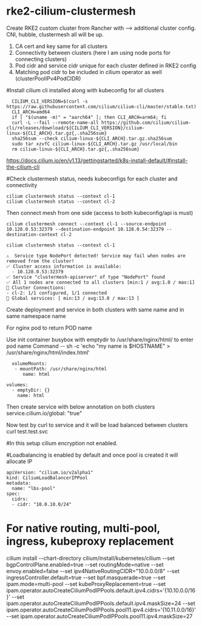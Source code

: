 # rke2-cilium-clustermesh
Create RKE2 custom cluster from Rancher with --> additional cluster config. CNI, hubble, clustermesh all will be up. 
  1. CA cert and key same for all clusters
  2. Connectivity between clusters (here I am using node ports for connecting clusters)
  3. Pod cidr and service cidr unique for each cluster defined in RKE2 config
  4. Matching pod cidr to be included in cilium operator as well (clusterPoolIPv4PodCIDR)

#Install cilium cli installed along with kubeconfig for all clusters

      CILIUM_CLI_VERSION=$(curl -s https://raw.githubusercontent.com/cilium/cilium-cli/master/stable.txt)
      CLI_ARCH=amd64
      if [ "$(uname -m)" = "aarch64" ]; then CLI_ARCH=arm64; fi
      curl -L --fail --remote-name-all https://github.com/cilium/cilium-cli/releases/download/${CILIUM_CLI_VERSION}/cilium-linux-${CLI_ARCH}.tar.gz{,.sha256sum}
      sha256sum --check cilium-linux-${CLI_ARCH}.tar.gz.sha256sum
      sudo tar xzvfC cilium-linux-${CLI_ARCH}.tar.gz /usr/local/bin
      rm cilium-linux-${CLI_ARCH}.tar.gz{,.sha256sum}
    
https://docs.cilium.io/en/v1.13/gettingstarted/k8s-install-default/#install-the-cilium-cli


#Check clustermesh status, needs kubeconfigs for each cluster and connectivity
    
    cilium clustermesh status --context cl-1
    cilium clustermesh status --context cl-2

Then connect mesh from one side (access to both kubeconfig/api is must)

    cilium clustermesh connect --context cl-1 --source-endpoint 10.128.0.53:32379 --destination-endpoint 10.128.0.54:32379 --destination-context cl-2

    cilium clustermesh status --context cl-1

    ⚠️  Service type NodePort detected! Service may fail when nodes are removed from the cluster!
    ✅ Cluster access information is available:
      - 10.128.0.53:32379
    ✅ Service "clustermesh-apiserver" of type "NodePort" found
    ✅ All 1 nodes are connected to all clusters [min:1 / avg:1.0 / max:1]
    🔌 Cluster Connections:
    - cl-2: 1/1 configured, 1/1 connected
    🔀 Global services: [ min:13 / avg:13.0 / max:13 ]


Create deployment and service in both clusters with same name and in same namespace name

For nginx pod to return POD name

Use init container busybox with emptydir to  /usr/share/nginx/html/ to enter pod name
      Command --
      sh -c 'echo "my name is $HOSTNAME" > /usr/share/nginx/html/index.html'

      volumeMounts:
       - mountPath: /usr/share/nginx/html
          name: html
          
    volumes:
      - emptyDir: {}
        name: html

Then create service with below annotation on both clusters
    service.cilium.io/global: "true"

Now test by curl to service and it will be load balanced between clusters
    curl test.test.svc
   

#In this setup cilium encryption not enabled.

#Loadbalancing is enabled by default and once pool is created it will allocate IP

    apiVersion: "cilium.io/v2alpha1"
    kind: CiliumLoadBalancerIPPool
    metadata:
      name: "lbs-pool"
    spec:
      cidrs:
      - cidr: "10.0.10.0/24"


# For native routing, multi-pool, ingress, kubeproxy replacement
cilium install --chart-directory cilium/install/kubernetes/cilium --set bgpControlPlane.enabled=true --set routingMode=native --set envoy.enabled=false --set ipv4NativeRoutingCIDR="10.0.0.0/8" --set ingressController.default=true --set bpf.masquerade=true --set ipam.mode=multi-pool --set kubeProxyReplacement=true --set ipam.operator.autoCreateCiliumPodIPPools.default.ipv4.cidrs='{10.10.0.0/16}' --set ipam.operator.autoCreateCiliumPodIPPools.default.ipv4.maskSize=24 --set ipam.operator.autoCreateCiliumPodIPPools.pool11.ipv4.cidrs='{10.11.0.0/16}' --set ipam.operator.autoCreateCiliumPodIPPools.pool11.ipv4.maskSize=27
